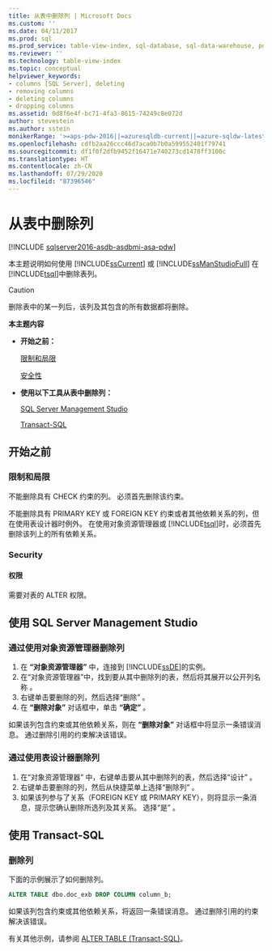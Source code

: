 ```yaml
---
title: 从表中删除列 | Microsoft Docs
ms.custom: ''
ms.date: 04/11/2017
ms.prod: sql
ms.prod_service: table-view-index, sql-database, sql-data-warehouse, pdw
ms.reviewer: ''
ms.technology: table-view-index
ms.topic: conceptual
helpviewer_keywords:
- columns [SQL Server], deleting
- removing columns
- deleting columns
- dropping columns
ms.assetid: 0d8f6e4f-bc71-4fa3-8615-74249c8e072d
author: stevestein
ms.author: sstein
monikerRange: '>=aps-pdw-2016||=azuresqldb-current||=azure-sqldw-latest||>=sql-server-2016||=sqlallproducts-allversions||>=sql-server-linux-2017||=azuresqldb-mi-current'
ms.openlocfilehash: cdfb2aa26ccc46d7aca0b7b0a599552401f79741
ms.sourcegitcommit: df1f0f2dfb9452f16471e740273cd1478ff3100c
ms.translationtype: HT
ms.contentlocale: zh-CN
ms.lasthandoff: 07/29/2020
ms.locfileid: "87396546"
---
```

# <a name="delete-columns-from-a-table"></a>从表中删除列

[!INCLUDE [sqlserver2016-asdb-asdbmi-asa-pdw](../../includes/applies-to-version/sqlserver2016-asdb-asdbmi-asa-pdw.md)]

本主题说明如何使用 [!INCLUDE[ssCurrent](../../includes/sscurrent-md.md)] 或 [!INCLUDE[ssManStudioFull](../../includes/ssmanstudiofull-md.md)] 在 [!INCLUDE[tsql](../../includes/tsql-md.md)]中删除表列。

> [!CAUTION]
> 删除表中的某一列后，该列及其包含的所有数据都将删除。

 **本主题内容**

- **开始之前：**

   [限制和局限](#Restrictions)

   [安全性](#Security)

- **使用以下工具从表中删除列：**

   [SQL Server Management Studio](#SSMSProcedure)

   [Transact-SQL](#TsqlProcedure)

## <a name="before-you-begin"></a><a name="BeforeYouBegin"></a> 开始之前

### <a name="limitations-and-restrictions"></a><a name="Restrictions"></a> 限制和局限

不能删除具有 CHECK 约束的列。 必须首先删除该约束。

不能删除具有 PRIMARY KEY 或 FOREIGN KEY 约束或者其他依赖关系的列，但在使用表设计器时例外。 在使用对象资源管理器或 [!INCLUDE[tsql](../../includes/tsql-md.md)]时，必须首先删除该列上的所有依赖关系。

### <a name="security"></a><a name="Security"></a> Security

#### <a name="permissions"></a><a name="Permissions"></a> 权限

需要对表的 ALTER 权限。

## <a name="using-sql-server-management-studio"></a><a name="SSMSProcedure"></a> 使用 SQL Server Management Studio

### <a name="to-delete-columns-by-using-object-explorer"></a>通过使用对象资源管理器删除列

1. 在 **“对象资源管理器”** 中，连接到 [!INCLUDE[ssDE](../../includes/ssde-md.md)]的实例。
2. 在“对象资源管理器”中，找到要从其中删除列的表，然后将其展开以公开列名称  。
3. 右键单击要删除的列，然后选择“删除”  。
4. 在 **“删除对象”** 对话框中，单击 **“确定”** 。

如果该列包含约束或其他依赖关系，则在 **“删除对象”** 对话框中将显示一条错误消息。 通过删除引用的约束解决该错误。

### <a name="to-delete-columns-by-using-table-designer"></a>通过使用表设计器删除列

1. 在“对象资源管理器”  中，右键单击要从其中删除列的表，然后选择“设计”  。
2. 右键单击要删除的列，然后从快捷菜单上选择“删除列”  。
3. 如果该列参与了关系（FOREIGN KEY 或 PRIMARY KEY），则将显示一条消息，提示您确认删除所选列及其关系。 选择“是”  。

## <a name="using-transact-sql"></a><a name="TsqlProcedure"></a> 使用 Transact-SQL

### <a name="to-delete-columns"></a>删除列

下面的示例展示了如何删除列。

```sql
ALTER TABLE dbo.doc_exb DROP COLUMN column_b;
```

如果该列包含约束或其他依赖关系，将返回一条错误消息。 通过删除引用的约束解决该错误。

有关其他示例，请参阅 [ALTER TABLE (Transact-SQL)](../../t-sql/statements/alter-table-transact-sql.md)。

## <a name="FollowUp"></a>

